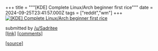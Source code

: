 +++
title = """[KDE] Complete Linux/Arch beginner first rice"""
date = 2024-09-25T23:41:57.000Z
tags = ["reddit","wm"]
+++
[![ [KDE] Complete Linux/Arch beginner first rice ](https://preview.redd.it/71got1xgk1rd1.png?width=640&crop=smart&auto=webp&s=9a348c14eee835cee1eb1704e80cdeeded6c4400 " [KDE] Complete Linux/Arch beginner first rice ")](https://www.reddit.com/r/unixporn/comments/1fpiq3c/kde_complete_linuxarch_beginner_first_rice/)

submitted by [/u/Sadritee](https://www.reddit.com/user/Sadritee)  
[\[link\]](https://i.redd.it/71got1xgk1rd1.png) [\[comments\]](https://www.reddit.com/r/unixporn/comments/1fpiq3c/kde_complete_linuxarch_beginner_first_rice/)

[[source]](https://www.reddit.com/r/unixporn/comments/1fpiq3c/kde_complete_linuxarch_beginner_first_rice/)
